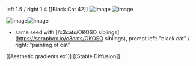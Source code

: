 
left 1.5 / right 1.4 [[Black Cat 42]]
![image](https://gyazo.com/e9f260cacb982f68a3bd02ed17cb7dd8/thumb/1000) ![image](https://gyazo.com/0ed967f2faddaba3bb4b3868949df758/thumb/1000)

![image](https://gyazo.com/6847267e82bfaa45962dd50a3a3d01a8/thumb/1000)![image](https://gyazo.com/0803bf62c9263de07b7d29cd434a9d25/thumb/1000)
- same seed with [/c3cats/OKOSO siblings](https://scrapbox.io/c3cats/OKOSO siblings), prompt left: "black cat" / right: "painting of cat"


[[Aesthetic gradients ex1]]
[[Stable Diffusion]]